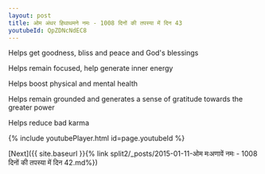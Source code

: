 ```yaml
---
layout: post
title: ओम अंथर हिथाथमने नमः - 1008 दिनों की तपस्या में दिन 43
youtubeId: QpZDNcNdEC8
---
```

 
 
Helps get goodness, bliss and peace and God's blessings
 
Helps remain focused, help generate inner energy 
 
Helps boost physical and mental health 
 
Helps remain grounded and generates a sense of gratitude towards the greater power 
 
Helps reduce bad karma
 
 
 
 


{% include youtubePlayer.html id=page.youtubeId %}
 
[Next]({{ site.baseurl }}{% link  split2/_posts/2015-01-11-ओम मःअणावें नमः - 1008 दिनों की तपस्या में दिन 42.md%})
 
